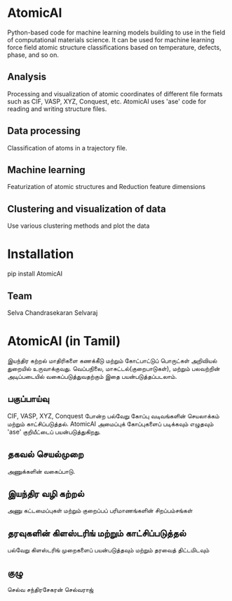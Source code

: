 # AtomicAI
Python-based code for machine learning models building to use in the field of computational materials science. It can be used for machine learning force field atomic structure classifications based on temperature, defects, phase, and so on.   
## Analysis
Processing and visualization of atomic coordinates of different file formats such as CIF, VASP, XYZ, Conquest, etc.
AtomicAI uses 'ase' code for reading and writing structure files.

## Data processing
Classification of atoms in a trajectory file.

## Machine learning
Featurization of atomic structures and Reduction feature dimensions

## Clustering and visualization of data
Use various clustering methods and plot the data

# Installation
pip install AtomicAI
## Team
Selva Chandrasekaran Selvaraj

# AtomicAI (in Tamil)
இயந்திர கற்றல் மாதிரிகளை கணக்கீடு மற்றும் கோட்பாட்டுப் பொருட்கள் அறிவியல் துறையில் உருவாக்குவது. வெப்பநிலை, மாசுட்டல்(குறைபாடுகள்), மற்றும் பலவற்றின் அடிப்படையில் வகைப்படுத்துவதற்கும் இதை பயன்படுத்தப்படலாம்.
## பகுப்பாய்வு
CIF, VASP, XYZ, Conquest போன்ற பல்வேறு கோப்பு வடிவங்களின் செயலாக்கம் மற்றும் காட்சிப்படுத்தல்.
AtomicAI அமைப்புக் கோப்புகளைப் படிக்கவும் எழுதவும் 'ase' குறியீட்டைப் பயன்படுத்துகிறது.

## தகவல் செயல்முறை
அணுக்களின் வகைப்பாடு.

## இயந்திர வழி கற்றல்
அணு கட்டமைப்புகள் மற்றும் குறைப்பப் பரிமாணங்களின் சிறப்பம்சங்கள்

## தரவுகளின் கிளஸ்டரிங் மற்றும் காட்சிப்படுத்தல்
பல்வேறு கிளஸ்டரிங் முறைகளைப் பயன்படுத்தவும் மற்றும் தரவைத் திட்டமிடவும்
## குழு
செல்வ சந்திரசேகரன் செல்வராஜ்
